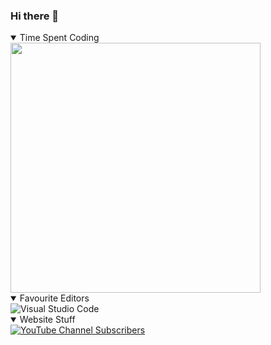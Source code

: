 ### Hi there 👋

<details open>
  <summary>Time Spent Coding</summary>
  <img src="https://wakatime.com/share/@63713104-baa1-465e-aada-20fefd431fd7/b4ee476d-6373-4319-94e7-982ee2aace00.svg" width=400>
</details>

<details open>
  <summary>Favourite Editors</summary>
  <img alt="Visual Studio Code" src="https://img.shields.io/badge/VSCode-007ACC?logo=visualstudiocode&style=for-the-badge">
</details>

<details open>
  <summary>Website Stuff</summary>
  <a href="https://www.youtube.com/BenjaminHalko" target="_blank" rel="noopener noreferrer"><img alt="YouTube Channel Subscribers" src="https://img.shields.io/youtube/channel/subscribers/UC8EOX8KAaesGhesOHzmcyzw?color=FF0000&logo=youtube&style=for-the-badge"></a>
</details>

